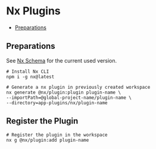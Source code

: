 # Nx Plugins

<!-- @import "[TOC]" {cmd="toc" depthFrom=2 depthTo=5 orderedList=false} -->

<!-- code_chunk_output -->

- [Preparations](#preparations)

<!-- /code_chunk_output -->

## Preparations

See [Nx Schema](./schemas/v18.0.8/nx-schema.json) for the current used version.

```shell
# Install Nx CLI
npm i -g nx@latest

# Generate a nx plugin in previously created workspace
nx generate @nx/plugin:plugin plugin-name \
--importPath=@global-project-name/plugin-name \
--directory=app-plugins/nx/plugin-name
```

## Register the Plugin

```shell
# Register the plugin in the workspace
nx g @nx/plugin:add plugin-name
```
